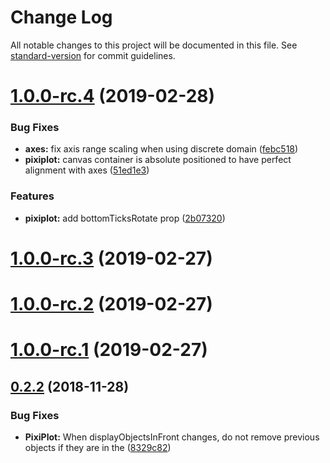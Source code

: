 # Change Log

All notable changes to this project will be documented in this file. See [standard-version](https://github.com/conventional-changelog/standard-version) for commit guidelines.

<a name="1.0.0-rc.4"></a>
# [1.0.0-rc.4](https://github.com/thechiselgroup/react-pixi-plot/compare/v1.0.0-rc.3...v1.0.0-rc.4) (2019-02-28)


### Bug Fixes

* **axes:** fix axis range scaling when using discrete domain ([febc518](https://github.com/thechiselgroup/react-pixi-plot/commit/febc518))
* **pixiplot:** canvas container is absolute positioned to have perfect alignment with axes ([51ed1e3](https://github.com/thechiselgroup/react-pixi-plot/commit/51ed1e3))


### Features

* **pixiplot:** add bottomTicksRotate prop ([2b07320](https://github.com/thechiselgroup/react-pixi-plot/commit/2b07320))



<a name="1.0.0-rc.3"></a>
# [1.0.0-rc.3](https://github.com/thechiselgroup/react-pixi-plot/compare/v1.0.0-rc.2...v1.0.0-rc.3) (2019-02-27)



<a name="1.0.0-rc.2"></a>
# [1.0.0-rc.2](https://github.com/thechiselgroup/react-pixi-plot/compare/v1.0.0-rc.1...v1.0.0-rc.2) (2019-02-27)



<a name="1.0.0-rc.1"></a>
# [1.0.0-rc.1](https://github.com/thechiselgroup/react-pixi-plot/compare/v0.2.2...v1.0.0-rc.1) (2019-02-27)



<a name="0.2.2"></a>
## [0.2.2](https://github.com/thechiselgroup/react-pixi-plot/compare/v0.2.1...v0.2.2) (2018-11-28)


### Bug Fixes

* **PixiPlot:** When displayObjectsInFront changes, do not remove previous objects if they are in the ([8329c82](https://github.com/thechiselgroup/react-pixi-plot/commit/8329c82))
